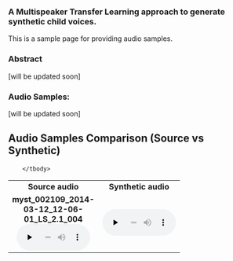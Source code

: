 ### A Multispeaker Transfer Learning approach to generate synthetic child voices.
This is a sample page for providing audio samples. 

### Abstract

[will be updated soon] 

### Audio Samples: 

[will be updated soon] 

<h2>Audio Samples Comparison (Source vs Synthetic)<a name="comparison"></a></h2>
<table>
  <tbody>
    <tr>
      <td style="text-align: center; width: 150px;"><strong>Source audio<strong></td>
      <td style="text-align: center; width: 150px;"><strong>Synthetic audio<strong></td>
    </tr>
    <tr>
      <td style="text-align: center; width: 150px;" rowspan=2><strong>myst_002109_2014-03-12_12-06-01_LS_2.1_004<strong><audio style="width: 150px;" controls="" preload="none" src="sample/myst_002109_2014-03-12_12-06-01_LS_2.1_004.wav"></audio></td>
        <td style="text-align: center"><audio style="width: 150px;" controls="" preload="none" src="sample/myst_002109_2014-03-12_12-06-01_LS_2.1_004_syn.wav"></audio></td>
    </tr>

        </tbody>
</table>
    </h2>
    
   
